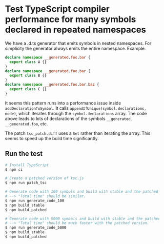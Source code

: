# Test TypeScript compiler performance for many symbols declared in repeated namespaces

We have a .d.ts generator that emits symbols in nested namespaces. For simplicity the generator always emits the entire namespace. Example:

```ts
declare namespace __generated.foo.bar {
  export class A {}
}
declare namespace __generated.foo.bar {
  export class B {}
}
declare namespace __generated.foo.bar.baz {
  export class C {}
}
```

It seems this pattern runs into a performance issue inside `addDeclarationToSymbol`. It calls `appendIfUnique(symbol.declarations, node)`, which iterates through the `symbol.declarations` array. The code above leads to lots of declarations of the symbols `__generated`, `__generated.foo`, etc.

The patch `tsc_patch.diff` uses a `Set` rather than iterating the array. This seems to speed up the build time significantly.

## Run the test

```sh
# Install TypeScript
$ npm ci

# Create a patched version of tsc.js
$ npm run patch_tsc

# Generate code with 100 symbols and build with stable and the patched tsc version
# --> "Total time" should be similar.
$ npm run generate_code_100
$ npm build_stable
$ npm build_patched

# Generate code with 5000 symbols and build with stable and the patched tsc version
# --> "Total time" should be much faster with the patched version.
$ npm run generate_code_5000
$ npm build_stable
$ npm build_patched
```
